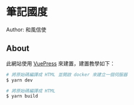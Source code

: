 # 筆記國度

Author: 和風信使

## About

此網站使用 [VuePress](https://vuepress.vuejs.org/guide/getting-started.html) 來建置，建置教學如下：

```sh
# 將原始碼編譯成 HTML 並開啟 docker 來建立一個伺服器
$ yarn dev

# 將原始碼編譯成 HTML
$ yarn build
```